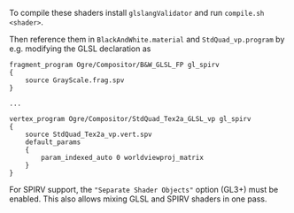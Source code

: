 To compile these shaders install `glslangValidator` and run `compile.sh <shader>`.

Then reference them in `BlackAndWhite.material` and `StdQuad_vp.program` by e.g. modifying the GLSL declaration as

```
fragment_program Ogre/Compositor/B&W_GLSL_FP gl_spirv
{
    source GrayScale.frag.spv
}

...

vertex_program Ogre/Compositor/StdQuad_Tex2a_GLSL_vp gl_spirv
{
    source StdQuad_Tex2a_vp.vert.spv
    default_params
    {
		param_indexed_auto 0 worldviewproj_matrix
    }
}
```

For SPIRV support, the `"Separate Shader Objects"` option (GL3+) must be enabled. This also allows mixing GLSL and SPIRV shaders in one pass.